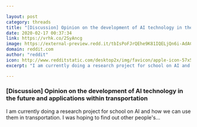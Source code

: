 ```yaml
---

layout: post
category: threads
title: "[Discussion] Opinion on the development of AI technology in the future and applications within transportation"
date: 2020-02-17 00:37:34
link: https://vrhk.co/2SyAncg
image: https://external-preview.redd.it/tbIsPoFJrQEhe9K81IQELjQn6i-AdACTcPxvA0lBZhk.jpg?width=1200&height=628.272251309&auto=webp&s=9b64f30d7753c814a0d7102106d233c7577a53af
domain: reddit.com
author: "reddit"
icon: http://www.redditstatic.com/desktop2x/img/favicon/apple-icon-57x57.png
excerpt: "I am currently doing a research project for school on AI and how we can use them in transportation. I was hoping to find out other people's..."

---
```


### [Discussion] Opinion on the development of AI technology in the future and applications within transportation

I am currently doing a research project for school on AI and how we can use them in transportation. I was hoping to find out other people's...